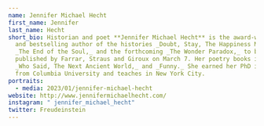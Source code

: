 ```yaml
---
name: Jennifer Michael Hecht
first_name: Jennifer
last_name: Hecht
short_bio: Historian and poet **Jennifer Michael Hecht** is the award-winning
  and bestselling author of the histories _Doubt, Stay, The Happiness Myth,_ and
  _The End of the Soul,_ and the forthcoming _The Wonder Paradox,_ to be
  published by Farrar, Straus and Giroux on March 7. Her poetry books include
  _Who Said, The Next Ancient World,_ and _Funny._ She earned her PhD in history
  from Columbia University and teaches in New York City.
portraits:
  - media: 2023/01/jennifer-michael-hecht
website: http://www.jennifermichaelhecht.com/
instagram: " jennifer_michael_hecht"
twitter: Freudeinstein
---
```

